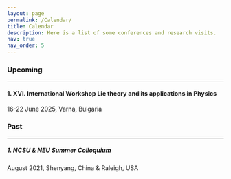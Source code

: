 ```yaml
---
layout: page
permalink: /Calendar/
title: Calendar
description: Here is a list of some conferences and research visits.
nav: true
nav_order: 5
---
```


### Upcoming

---

#### 1. XVI. International Workshop Lie theory and its applications in Physics
16-22 June 2025, Varna, Bulgaria 

### Past

---

##### 1. NCSU & NEU Summer Colloquium

August 2021, Shenyang, China & Raleigh, USA
